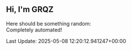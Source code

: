 ## Hi, I'm GRQZ
Here should be something random:  
Completely automated!

Last Update: 2025-05-08 12:20:12.941247+00:00
